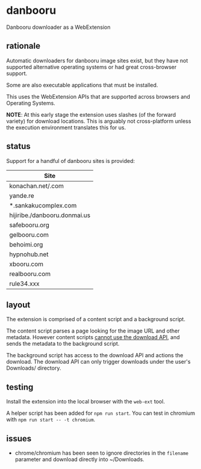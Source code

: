 # danbooru
Danbooru downloader as a WebExtension

## rationale
Automatic downloaders for danbooru image sites exist, but they have not
supported alternative operating systems or had great cross-browser support.

Some are also executable applications that must be installed.

This uses the WebExtension APIs that are supported across browsers and Operating
Systems.

**NOTE**: At this early stage the extension uses slashes (of the forward variety)
for download locations. This is arguably not cross-platform unless the execution
environment translates this for us.

## status
Support for a handful of danbooru sites is provided:

| Site |
|---|
| konachan.net/.com |
| yande.re |
| \*.sankakucomplex.com |
| hijiribe./danbooru.donmai.us |
| safebooru.org |
| gelbooru.com |
| behoimi.org |
| hypnohub.net |
| xbooru.com |
| realbooru.com |
| rule34.xxx |

## layout
The extension is comprised of a content script and a background script.

The content script parses a page looking for the image URL and other metadata.
However content scripts
[cannot use the download API](https://developer.mozilla.org/en-US/Add-ons/WebExtensions/Content_scripts#WebExtension_APIs),
and sends the metadata to the background script.

The background script has access to the download API and actions the download.
The download API can only trigger downloads under the user's Downloads/ directory.

## testing
Install the extension into the local browser with the `web-ext` tool.

A helper script has been added for `npm run start`. You can test in chromium
with `npm run start -- -t chromium`.

## issues
* chrome/chromium has been seen to ignore directories in the `filename`
  parameter and download directly into ~/Downloads.
